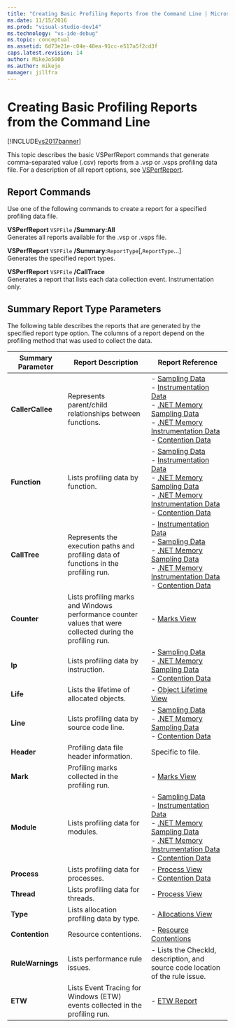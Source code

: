 ```yaml
---
title: "Creating Basic Profiling Reports from the Command Line | Microsoft Docs"
ms.date: 11/15/2016
ms.prod: "visual-studio-dev14"
ms.technology: "vs-ide-debug"
ms.topic: conceptual
ms.assetid: 6d73e21e-c04e-48ea-91cc-e517a5f2cd3f
caps.latest.revision: 14
author: MikeJo5000
ms.author: mikejo
manager: jillfra
---
```

# Creating Basic Profiling Reports from the Command Line
[!INCLUDE[vs2017banner](../includes/vs2017banner.md)]

This topic describes the basic VSPerfReport commands that generate comma-separated value (.csv) reports from a .vsp or .vsps profiling data file. For a description of all report options, see [VSPerfReport](../profiling/vsperfreport.md).  
  
## Report Commands  
 Use one of the following commands to create a report for a specified profiling data file.  
  
 **VSPerfReport** `VSPFile` **/Summary:All**  
 Generates all reports available for the .vsp or .vsps file.  
  
 **VSPerfReport** `VSPFile` **/Summary:**`ReportType`[,`ReportType`...]  
 Generates the specified report types.  
  
 **VSPerfReport** `VSPFile` **/CallTrace**  
 Generates a report that lists each data collection event. Instrumentation only.  
  
## Summary Report Type Parameters  
 The following table describes the reports that are generated by the specified report type option. The columns of a report depend on the profiling method that was used to collect the data.  
  
|Summary Parameter|Report Description|Report Reference|  
|-----------------------|------------------------|----------------------|  
|**CallerCallee**|Represents parent/child relationships between functions.|-   [Sampling Data](../profiling/caller-callee-view-sampling-data.md)<br />-   [Instrumentation Data](../profiling/caller-callee-view-instrumentation-data.md)<br />-   [.NET Memory Sampling Data](../profiling/caller-callee-view-dotnet-memory-sampling-data.md)<br />-   [.NET Memory Instrumentation Data](../profiling/caller-callee-view-net-memory-instrumentation-data.md)<br />-   [Contention Data](../profiling/caller-callee-view-contention-data.md)|  
|**Function**|Lists profiling data by function.|-   [Sampling Data](../profiling/functions-view-sampling-data.md)<br />-   [Instrumentation Data](../profiling/functions-view-instrumentation-data.md)<br />-   [.NET Memory Sampling Data](../profiling/functions-view-dotnet-memory-sampling-data.md)<br />-   [.NET Memory Instrumentation Data](../profiling/functions-view-dotnet-memory-instrumentation-data.md)<br />-   [Contention Data](../profiling/functions-view-contention-data.md)|  
|**CallTree**|Represents the execution paths and profiling data of functions in the profiling run.|-   [Instrumentation Data](../profiling/call-tree-view-instrumentation-data.md)<br />-   [Sampling Data](../profiling/call-tree-view-sampling-data.md)<br />-   [.NET Memory Sampling Data](../profiling/call-tree-view-dotnet-memory-sampling-data.md)<br />-   [.NET Memory Instrumentation Data](../profiling/call-tree-view-dotnet-memory-instrumentation-data.md)<br />-   [Contention Data](../profiling/call-tree-view-contention-data.md)|  
|**Counter**|Lists profiling marks and Windows performance counter values that were collected during the profiling run.|-   [Marks View](../profiling/marks-view.md)|  
|**Ip**|Lists profiling data by instruction.|-   [Sampling Data](../profiling/instruction-pointers-ips-view-sampling-data.md)<br />-   [.NET Memory Sampling Data](../profiling/instruction-pointers-ips-view-dotnet-memory-sampling-data.md)<br />-   [Contention Data](../profiling/instruction-pointers-ips-view-contention-data.md)|  
|**Life**|Lists the lifetime of allocated objects.|-   [Object Lifetime View](../profiling/object-lifetime-view.md)|  
|**Line**|Lists profiling data by source code line.|-   [Sampling Data](../profiling/lines-view-sampling-data.md)<br />-   [.NET Memory Sampling Data](../profiling/lines-view-dotnet-memory-sampling-data.md)<br />-   [Contention Data](../profiling/lines-view-contention-data.md)|  
|**Header**|Profiling data file header information.|Specific to file.|  
|**Mark**|Profiling marks collected in the profiling run.|-   [Marks View](../profiling/marks-view.md)|  
|**Module**|Lists profiling data for modules.|-   [Sampling Data](../profiling/modules-view-sampling-data.md)<br />-   [Instrumentation Data](../profiling/modules-view-instrumentation-data.md)<br />-   [.NET Memory Sampling Data](../profiling/modules-view-dotnet-memory-sampling-data.md)<br />-   [.NET Memory Instrumentation Data](../profiling/modules-view-dotnet-memory-instrumentation-data.md)<br />-   [Contention Data](../profiling/modules-view-contention-data.md)|  
|**Process**|Lists profiling data for processes.|-   [Process View](../profiling/process-view.md)<br />-   [Contention Data](../profiling/process-view-contention-data.md)|  
|**Thread**|Lists profiling data for threads.|-   [Process View](../profiling/process-view.md)|  
|**Type**|Lists allocation profiling data by type.|-   [Allocations View](../profiling/dotnet-memory-allocations-view.md)|  
|**Contention**|Resource contentions.|-   [Resource Contentions](../profiling/resource-contentions-view-contention-data.md)|  
|**RuleWarnings**|Lists performance rule issues.|-   Lists the CheckId, description, and source code location of the rule issue.|  
|**ETW**|Lists Event Tracing for Windows (ETW) events collected in the profiling run.|-   [ETW Report](../profiling/event-tracing-for-windows-etw-report.md)|
